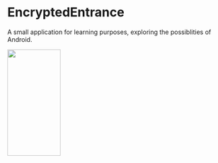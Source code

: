 # EncryptedEntrance

A small application for learning purposes, exploring the possiblities of Android.

<img src="https://i.imgur.com/63G88we.png" height="240" width="120">
